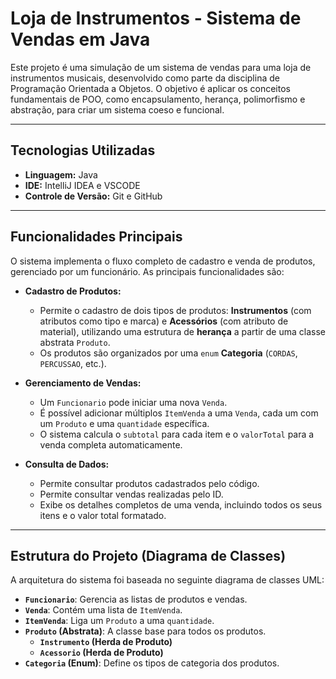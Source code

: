 #  Loja de Instrumentos - Sistema de Vendas em Java

Este projeto é uma simulação de um sistema de vendas para uma loja de instrumentos musicais, desenvolvido como parte da disciplina de Programação Orientada a Objetos. O objetivo é aplicar os conceitos fundamentais de POO, como encapsulamento, herança, polimorfismo e abstração, para criar um sistema coeso e funcional.

---

##  Tecnologias Utilizadas
* **Linguagem:** Java
* **IDE:** IntelliJ IDEA e VSCODE
* **Controle de Versão:** Git e GitHub

---

##  Funcionalidades Principais

O sistema implementa o fluxo completo de cadastro e venda de produtos, gerenciado por um funcionário. As principais funcionalidades são:

* **Cadastro de Produtos:**
    * Permite o cadastro de dois tipos de produtos: **Instrumentos** (com atributos como tipo e marca) e **Acessórios** (com atributo de material), utilizando uma estrutura de **herança** a partir de uma classe abstrata `Produto`.
    * Os produtos são organizados por uma `enum` **Categoria** (`CORDAS`, `PERCUSSAO`, etc.).

* **Gerenciamento de Vendas:**
    * Um `Funcionario` pode iniciar uma nova `Venda`.
    * É possível adicionar múltiplos `ItemVenda` a uma `Venda`, cada um com um `Produto` e uma `quantidade` específica.
    * O sistema calcula o `subtotal` para cada item e o `valorTotal` para a venda completa automaticamente.

* **Consulta de Dados:**
    * Permite consultar produtos cadastrados pelo código.
    * Permite consultar vendas realizadas pelo ID.
    * Exibe os detalhes completos de uma venda, incluindo todos os seus itens e o valor total formatado.

---



##  Estrutura do Projeto (Diagrama de Classes)

A arquitetura do sistema foi baseada no seguinte diagrama de classes UML:

* **`Funcionario`**: Gerencia as listas de produtos e vendas.
* **`Venda`**: Contém uma lista de `ItemVenda`.
* **`ItemVenda`**: Liga um `Produto` a uma `quantidade`.
* **`Produto` (Abstrata)**: A classe base para todos os produtos.
    * **`Instrumento` (Herda de Produto)**
    * **`Acessorio` (Herda de Produto)**
* **`Categoria` (Enum)**: Define os tipos de categoria dos produtos.

